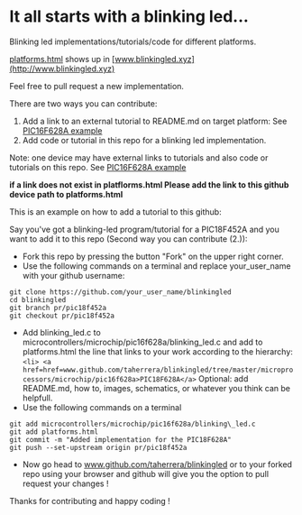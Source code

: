 # It all starts with a blinking led...
Blinking led implementations/tutorials/code for different platforms.

[platforms.html](platforms.html) shows up in [www.blinkingled.xyz](http://www.blinkingled.xyz)

Feel free to pull request a new implementation.

There are two ways you can contribute:

1. Add a link to an external tutorial to README.md on target platform: See [PIC16F628A example](microcontrollers/microchip/parts/pic18f628a)
2. Add code or tutorial in this repo for a blinking led implementation.

Note: one device may have external links to tutorials and also code or tutorials on this repo. See [PIC16F628A example](microcontrollers/microchip/parts/pic18f628a)

**if a link does not exist in platflorms.html Please add the link to this github device path to platforms.html**

This is an example on how to add a tutorial to this github:  

Say you've got a blinking-led program/tutorial for a PIC18F452A and you want to add it to this repo (Second way you can contribute (2.)):  

- Fork this repo by pressing the button "Fork" on the upper right corner.
- Use the following commands on a terminal and replace your\_user\_name with your github username:
```
git clone https://github.com/your_user_name/blinkingled
cd blinkingled
git branch pr/pic18f452a
git checkout pr/pic18f452a
```
- Add blinking\_led.c to microcontrollers/microchip/pic16f628a/blinking\_led.c and add to platforms.html the line that links to your work according to the hierarchy: 
`<li> <a href=href=www.github.com/taherrera/blinkingled/tree/master/microprocessors/microchip/pic16f628a>PIC18F628A</a>`
Optional: add README.md, how to, images, schematics, or whatever you think can be helpfull.
- Use the following commands on a terminal
```
git add microcontrollers/microchip/pic16f628a/blinking\_led.c
git add platforms.html
git commit -m "Added implementation for the PIC18F628A"
git push --set-upstream origin pr/pic18f452a
```
- Now go head to www.github.com/taherrera/blinkingled or to your forked repo using your browser and github will give you the option to pull request your changes !

Thanks for contributing and happy coding !


